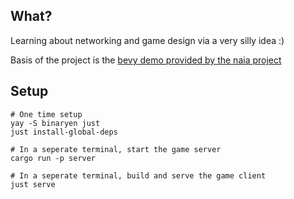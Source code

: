 
## What?

Learning about networking and game design via a very silly idea :)

Basis of the project is the [bevy demo provided by the naia project](https://github.com/naia-lib/naia/tree/main/demos/bevy)

## Setup

```
# One time setup
yay -S binaryen just
just install-global-deps

# In a seperate terminal, start the game server
cargo run -p server

# In a seperate terminal, build and serve the game client
just serve
```
